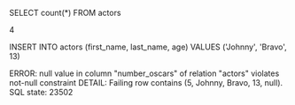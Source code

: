 SELECT count(*) FROM actors

4


INSERT INTO actors (first_name, last_name, age)
VALUES 
('Johnny', 'Bravo', 13)

ERROR:  null value in column "number_oscars" of relation "actors" violates not-null constraint
DETAIL:  Failing row contains (5, Johnny, Bravo, 13, null).
SQL state: 23502